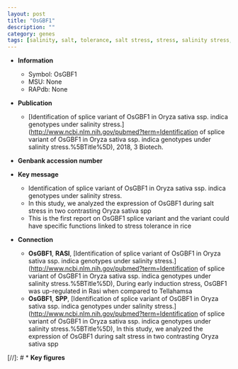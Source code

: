 ```yaml
---
layout: post
title: "OsGBF1"
description: ""
category: genes
tags: [salinity, salt, tolerance, salt stress, stress, salinity stress, stress tolerance]
---
```


* **Information**  
    + Symbol: OsGBF1  
    + MSU: None  
    + RAPdb: None  

* **Publication**  
    + [Identification of splice variant of OsGBF1 in Oryza sativa ssp. indica genotypes under salinity stress.](http://www.ncbi.nlm.nih.gov/pubmed?term=Identification of splice variant of OsGBF1 in Oryza sativa ssp. indica genotypes under salinity stress.%5BTitle%5D), 2018, 3 Biotech.

* **Genbank accession number**  

* **Key message**  
    + Identification of splice variant of OsGBF1 in Oryza sativa ssp. indica genotypes under salinity stress.
    + In this study, we analyzed the expression of OsGBF1 during salt stress in two contrasting Oryza sativa spp
    + This is the first report on OsGBF1 splice variant and the variant could have specific functions linked to stress tolerance in rice

* **Connection**  
    + __OsGBF1__, __RASI__, [Identification of splice variant of OsGBF1 in Oryza sativa ssp. indica genotypes under salinity stress.](http://www.ncbi.nlm.nih.gov/pubmed?term=Identification of splice variant of OsGBF1 in Oryza sativa ssp. indica genotypes under salinity stress.%5BTitle%5D),  During early induction stress, OsGBF1 was up-regulated in Rasi when compared to Tellahamsa
    + __OsGBF1__, __SPP__, [Identification of splice variant of OsGBF1 in Oryza sativa ssp. indica genotypes under salinity stress.](http://www.ncbi.nlm.nih.gov/pubmed?term=Identification of splice variant of OsGBF1 in Oryza sativa ssp. indica genotypes under salinity stress.%5BTitle%5D),  In this study, we analyzed the expression of OsGBF1 during salt stress in two contrasting Oryza sativa spp

[//]: # * **Key figures**  


